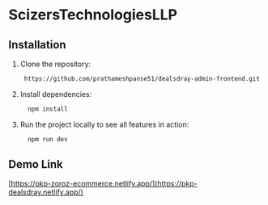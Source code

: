 # ScizersTechnologiesLLP

 ## Installation
1. Clone the repository:
    ```sh
     https://github.com/prathameshpanse51/dealsdray-admin-frontend.git
    ```
2. Install dependencies:
    ```sh
      npm install
    ```
3. Run the project locally to see all features in action:
    ```sh
      npm run dev
    ```

 ## Demo Link
 [https://pkp-zoroz-ecommerce.netlify.app/](https://pkp-dealsdray.netlify.app/)

